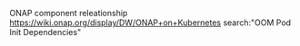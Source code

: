 ONAP component releationship
https://wiki.onap.org/display/DW/ONAP+on+Kubernetes
search:"OOM Pod Init Dependencies"
